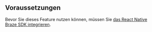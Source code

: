 ## Voraussetzungen

Bevor Sie dieses Feature nutzen können, müssen Sie [das React Native Braze SDK integrieren]({{site.baseurl}}/developer_guide/sdk_integration/?sdktab=react%20native).